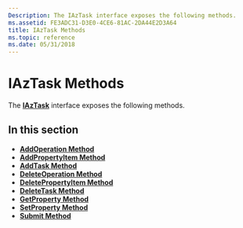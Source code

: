 ```yaml
---
Description: The IAzTask interface exposes the following methods.
ms.assetid: FE3ADC31-D3E0-4CE6-81AC-2DA44E2D3A64
title: IAzTask Methods
ms.topic: reference
ms.date: 05/31/2018
---
```


# IAzTask Methods

The [**IAzTask**](/windows/desktop/api/Azroles/nn-azroles-iaztask) interface exposes the following methods.

## In this section

-   [**AddOperation Method**](/windows/desktop/api/Azroles/nf-azroles-iaztask-addoperation)
-   [**AddPropertyItem Method**](/windows/desktop/api/Azroles/nf-azroles-iaztask-addpropertyitem)
-   [**AddTask Method**](/windows/desktop/api/Azroles/nf-azroles-iaztask-addtask)
-   [**DeleteOperation Method**](/windows/desktop/api/Azroles/nf-azroles-iaztask-deleteoperation)
-   [**DeletePropertyItem Method**](/windows/desktop/api/Azroles/nf-azroles-iaztask-deletepropertyitem)
-   [**DeleteTask Method**](/windows/desktop/api/Azroles/nf-azroles-iaztask-deletetask)
-   [**GetProperty Method**](/windows/desktop/api/Azroles/nf-azroles-iaztask-getproperty)
-   [**SetProperty Method**](/windows/desktop/api/Azroles/nf-azroles-iaztask-setproperty)
-   [**Submit Method**](/windows/desktop/api/Azroles/nf-azroles-iaztask-submit)

 

 



